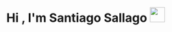 <h1 align="center"><b>Hi , I'm Santiago Sallago </b><img src="https://media.giphy.com/media/hvRJCLFzcasrR4ia7z/giphy.gif" width="35"></h1>
